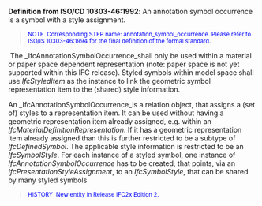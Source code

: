 ﻿**Definition
from ISO/CD 10303-46:1992**: An annotation symbol occurrence is a symbol with a style assignment.

> <font color="#0000ff"><small>
NOTE&nbsp;
Corresponding
STEP name: annotation_symbol_occurrence. Please refer to ISO/IS
10303-46:1994 for the final definition of the formal standard.</small>
  </font>

&nbsp;The _IfcAnnotationSymbolOccurrence_shall only be used within a material or paper space dependent representation (note: paper space is not yet supported within this IFC release).&nbsp;Styled symbols within model space shall use _IfcStyledItem_ as the instance to link the geometric symbol representation item to the (shared) style information.

An _IfcAnnotationSymbolOccurrence_is a relation object, that assigns a (set of) styles to a representation item. It can be used without having a geometric representation item already assigned, e.g. within an _IfcMaterialDefinitionRepresentation_. If it has a geometric representation item already assigned than this is further restricted to be a subtype of _IfcDefinedSymbol_. The applicable style information is restricted to be an _IfcSymbolStyle_.&nbsp;For each instance of a styled symbol, one instance of _IfcAnnotationSymbolOccurrence_ has to be created, that points, via an _IfcPresentationStyleAssignment_, to an _IfcSymbolStyle_, that can be shared by many styled symbols.

> <small><font color="#0000ff">HISTORY&nbsp;
New entity in
Release IFC2x
Edition 2.</font></small>

